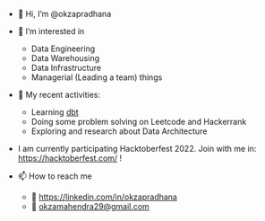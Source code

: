 - 👋 Hi, I’m @okzapradhana

- 👀 I’m interested in
  - Data Engineering
  - Data Warehousing
  - Data Infrastructure
  - Managerial (Leading a team) things

- 🌱 My recent activities:
  - Learning [dbt](https://www.getdbt.com/)
  - Doing some problem solving on Leetcode and Hackerrank
  - Exploring and research about Data Architecture

- I am currently participating Hacktoberfest 2022. Join with me in: https://hacktoberfest.com/ !

- 📫 How to reach me
  - :link: https://linkedin.com/in/okzapradhana
  - :email: okzamahendra29@gmail.com 

<!---
okzapradhana/okzapradhana is a ✨ special ✨ repository because its `README.md` (this file) appears on your GitHub profile.
You can click the Preview link to take a look at your changes.
--->
